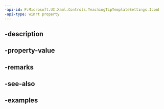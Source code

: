 ```yaml
---
-api-id: P:Microsoft.UI.Xaml.Controls.TeachingTipTemplateSettings.IconElement
-api-type: winrt property
---
```


## -description

## -property-value

## -remarks

## -see-also

## -examples

